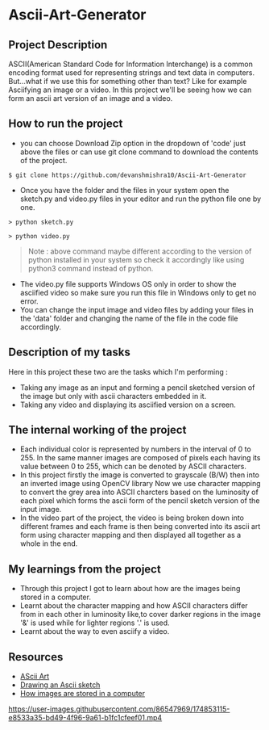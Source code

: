 # Ascii-Art-Generator
## Project Description
ASCII(American Standard Code for Information Interchange) is a common encoding format used for representing strings and text data in computers.
But…what if we use this for something other than text? Like for example Asciifying an image or a video. In this project we'll be seeing how we can form an ascii art version of an image and a video. 
## How to run the project
* you can choose Download Zip option in the dropdown of 'code' just above the files or can use git clone command to download the contents of the project.
```
$ git clone https://github.com/devanshmishra10/Ascii-Art-Generator
```
* Once you have the folder and the files in your system open the sketch.py and video.py files in your editor and run the python file one by one.
```
> python sketch.py
```
```
> python video.py
```
> Note : above command maybe different according to the version of python installed in your system so check it accordingly like using python3 command instead of python.
* The video.py file supports Windows OS only in order to show the asciified video so make sure you run this file in Windows only to get no error. 
* You can change the input image and video files by adding your files in the 'data' folder and changing the name of the file in the code file accordingly.
## Description of my tasks
Here in this project these two are the tasks which I'm performing :
* Taking any image as an input and forming a pencil sketched version of the image but only with ascii characters embedded in it.
* Taking any video and displaying its asciified version on a screen.
## The internal working of the project
* Each individual color is represented by numbers in the interval of 0 to 255. In the same manner images are composed of pixels each having its value between 0 to 255, which can be denoted by ASCII characters.
* In this project firstly the image is converted to grayscale (B/W) then into an inverted image using OpenCV library
Now we use character mapping to convert the grey area into ASCII charcters based on the luminosity of each pixel which forms the ascii form of the pencil sketch version of the input image.
* In the video part of the project, the video is being broken down into different frames and each frame is then being converted into its ascii art form using character mapping and then displayed all together as a whole in the end.
## My learnings from the project
* Through this project I got to learn about how are the images being stored in a computer. 
* Learnt about the character mapping and how ASCII characters differ from in each other in luminosity like,to cover darker regions in the image '&' is used while for lighter regions '.' is used.
* Learnt about the way to even asciify a video.
## Resources
* [AScii Art](https://en.wikipedia.org/wiki/ASCII_art#Types_and_styles)
* [Drawing an Ascii sketch](https://blog.waffles.space/2017/03/01/ascii-sketch/#fnref:2)
* [How images are stored in a computer](https://alekya3.medium.com/how-images-are-stored-in-a-computer-f364d11b4e93)


https://user-images.githubusercontent.com/86547969/174853115-e8533a35-bd49-4f96-9a61-b1fc1cfeef01.mp4

